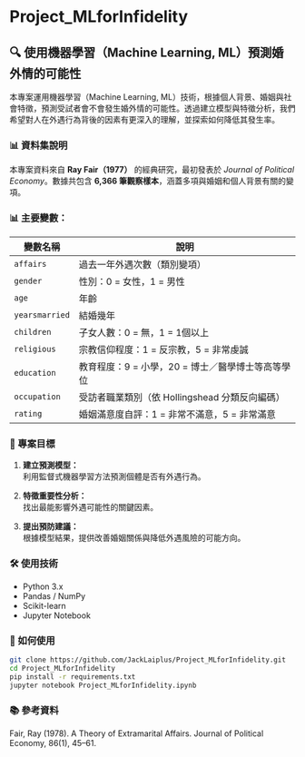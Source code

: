# Project_MLforInfidelity

## 🔍 使用機器學習（Machine Learning, ML）預測婚外情的可能性

本專案運用機器學習（Machine Learning, ML）技術，根據個人背景、婚姻與社會特徵，預測受試者會不會發生婚外情的可能性。透過建立模型與特徵分析，我們希望對人在外遇行為背後的因素有更深入的理解，並探索如何降低其發生率。

### 📊 資料集說明

本專案資料來自 **Ray Fair（1977）** 的經典研究，最初發表於 *Journal of Political Economy*。數據共包含 **6,366 筆觀察樣本**，涵蓋多項與婚姻和個人背景有關的變項。

### 📊 主要變數：

| 變數名稱             | 說明                                                                  |
|----------------------|-------------------------------------------------------------------------|
| `affairs`            | 過去一年外遇次數（類別變項）                                            |
| `gender`             | 性別：0 = 女性，1 = 男性                                               |
| `age`                | 年齡                                                                |
| `yearsmarried`        | 結婚幾年                                                            |
| `children`           | 子女人數：0 = 無，1 = 1個以上                                          |
| `religious`          | 宗教信仰程度：1 = 反宗教，5 = 非常虔誠                                 |
| `education`               | 教育程度：9 = 小學，20 = 博士／醫學博士等高等學位                      |
| `occupation`              | 受訪者職業類別（依 Hollingshead 分類反向編碼）                         |
| `rating`             | 婚姻滿意度自評：1 = 非常不滿意，5 = 非常滿意                           |

### 🎯 專案目標

1. **建立預測模型：**  
   利用監督式機器學習方法預測個體是否有外遇行為。

2. **特徵重要性分析：**  
   找出最能影響外遇可能性的關鍵因素。

3. **提出預防建議：**  
   根據模型結果，提供改善婚姻關係與降低外遇風險的可能方向。

### 🛠️ 使用技術

- Python 3.x
- Pandas / NumPy
- Scikit-learn
- Jupyter Notebook

### 🚀 如何使用

```bash
git clone https://github.com/JackLaiplus/Project_MLforInfidelity.git
cd Project_MLforInfidelity
pip install -r requirements.txt
jupyter notebook Project_MLforInfidelity.ipynb
```

### 📚 參考資料

Fair, Ray (1978). A Theory of Extramarital Affairs. Journal of Political Economy, 86(1), 45–61.



